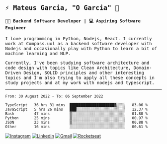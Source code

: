 
<samp>
  
## ⚡ Mateus Garcia, "O Garcia" :rocket: 
  

#### 👨‍💻 Backend Software Developer | 💻 Aspiring Software Engineer

  
I love programming in Python, Nodejs, React. I currently work at Compass.uol as a backend software developer with Nodejs and occasionally play with Python to learn a bit of machine learning and NLP.

  
Currently, I've been studying software architecture and code design with topics like Clean Architecture, Domain-Driven Design, SOLID principles and other interesting topics and I'm also trying to apply all these concepts in study projects and at my work with nodejs and typescript.

---

<!--START_SECTION:waka-->

```text
From: 30 August 2022 - To: 06 September 2022

TypeScript   36 hrs 31 mins  ████████████████████▓░░░░   83.06 %
JavaScript   5 hrs 26 mins   ███░░░░░░░░░░░░░░░░░░░░░░   12.37 %
Bash         47 mins         ▒░░░░░░░░░░░░░░░░░░░░░░░░   01.80 %
Python       25 mins         ▒░░░░░░░░░░░░░░░░░░░░░░░░   00.97 %
JSON         23 mins         ▒░░░░░░░░░░░░░░░░░░░░░░░░   00.88 %
Other        16 mins         ░░░░░░░░░░░░░░░░░░░░░░░░░   00.61 %
```

<!--END_SECTION:waka-->
  
</samp>

[![Instagram](https://img.shields.io/badge/-Mateus%20Garcia-c080ff?style=flat-square&labelColor=c080ff&logo=instagram&logoColor=white&link=https://www.instagram.com/mpg.x)](https://www.instagram.com/mpg.x) 
[![Linkedin](https://img.shields.io/badge/-Mateus%20Garcia-c080ff?style=flat-square&logo=Linkedin&logoColor=white&link=https://www.linkedin.com/in/mpgxc)](https://www.linkedin.com/in/mpgxc) 
[![Gmail](https://img.shields.io/badge/-mpgx5.c@gmail.com-c080ff?style=flat-square&logo=Gmail&logoColor=white&link=mailto:diego.schell.f@gmail.com)](mailto:mpgx5.c@gmail.com)
[![Rocketseat](https://img.shields.io/badge/-Rocketseat%20Profile-c080ff?style=flat-square&labelColor=c080ff&logoColor=white&link=https://app.rocketseat.com.br/me/mpgxc)](https://app.rocketseat.com.br/me/mpgxc)
